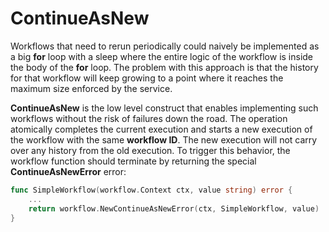 # ContinueAsNew

Workflows that need to rerun periodically could naively be implemented as a big **for** loop with
a sleep where the entire logic of the workflow is inside the body of the **for** loop. The problem
with this approach is that the history for that workflow will keep growing to a point where it
reaches the maximum size enforced by the service.

**ContinueAsNew** is the low level construct that enables implementing such workflows without the
risk of failures down the road. The operation atomically completes the current execution and starts
a new execution of the workflow with the same **workflow ID**. The new execution will not carry
over any history from the old execution. To trigger this behavior, the workflow function should
terminate by returning the special **ContinueAsNewError** error:

```go
func SimpleWorkflow(workflow.Context ctx, value string) error {
    ...
    return workflow.NewContinueAsNewError(ctx, SimpleWorkflow, value)
}
```
